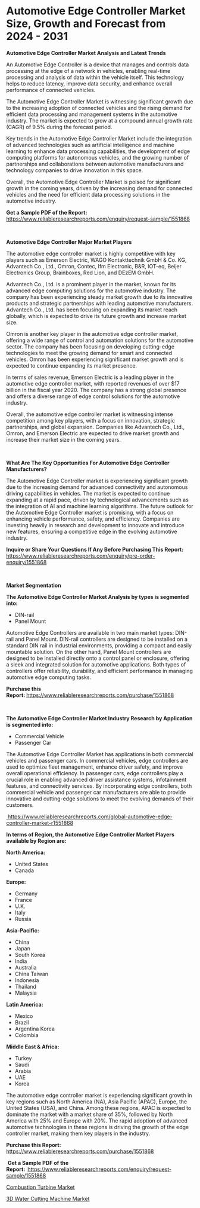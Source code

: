 <p><h1>Automotive Edge Controller Market Size, Growth and Forecast from 2024 - 2031</h1></p><p><strong>Automotive Edge Controller Market Analysis and Latest Trends</strong></p>
<p><p>An Automotive Edge Controller is a device that manages and controls data processing at the edge of a network in vehicles, enabling real-time processing and analysis of data within the vehicle itself. This technology helps to reduce latency, improve data security, and enhance overall performance of connected vehicles.</p><p>The Automotive Edge Controller Market is witnessing significant growth due to the increasing adoption of connected vehicles and the rising demand for efficient data processing and management systems in the automotive industry. The market is expected to grow at a compound annual growth rate (CAGR) of 9.5% during the forecast period.</p><p>Key trends in the Automotive Edge Controller Market include the integration of advanced technologies such as artificial intelligence and machine learning to enhance data processing capabilities, the development of edge computing platforms for autonomous vehicles, and the growing number of partnerships and collaborations between automotive manufacturers and technology companies to drive innovation in this space.</p><p>Overall, the Automotive Edge Controller Market is poised for significant growth in the coming years, driven by the increasing demand for connected vehicles and the need for efficient data processing solutions in the automotive industry.</p></p>
<p><strong>Get a Sample PDF of the Report:&nbsp;</strong> <a href="https://www.reliableresearchreports.com/enquiry/request-sample/1551868">https://www.reliableresearchreports.com/enquiry/request-sample/1551868</a></p>
<p>&nbsp;</p>
<p><strong>Automotive Edge Controller Major Market Players</strong></p>
<p><p>The automotive edge controller market is highly competitive with key players such as Emerson Electric, WAGO Kontakttechnik GmbH & Co. KG, Advantech Co., Ltd., Omron, Contec, Ifm Electronic, B&R, IOT-eq, Beijer Electronics Group, Brainboxes, Red Lion, and DEzEM GmbH.</p><p>Advantech Co., Ltd. is a prominent player in the market, known for its advanced edge computing solutions for the automotive industry. The company has been experiencing steady market growth due to its innovative products and strategic partnerships with leading automotive manufacturers. Advantech Co., Ltd. has been focusing on expanding its market reach globally, which is expected to drive its future growth and increase market size.</p><p>Omron is another key player in the automotive edge controller market, offering a wide range of control and automation solutions for the automotive sector. The company has been focusing on developing cutting-edge technologies to meet the growing demand for smart and connected vehicles. Omron has been experiencing significant market growth and is expected to continue expanding its market presence.</p><p>In terms of sales revenue, Emerson Electric is a leading player in the automotive edge controller market, with reported revenues of over $17 billion in the fiscal year 2020. The company has a strong global presence and offers a diverse range of edge control solutions for the automotive industry.</p><p>Overall, the automotive edge controller market is witnessing intense competition among key players, with a focus on innovation, strategic partnerships, and global expansion. Companies like Advantech Co., Ltd., Omron, and Emerson Electric are expected to drive market growth and increase their market size in the coming years.</p></p>
<p>&nbsp;</p>
<p><strong>What Are The Key Opportunities For Automotive Edge Controller Manufacturers?</strong></p>
<p><p>The Automotive Edge Controller market is experiencing significant growth due to the increasing demand for advanced connectivity and autonomous driving capabilities in vehicles. The market is expected to continue expanding at a rapid pace, driven by technological advancements such as the integration of AI and machine learning algorithms. The future outlook for the Automotive Edge Controller market is promising, with a focus on enhancing vehicle performance, safety, and efficiency. Companies are investing heavily in research and development to innovate and introduce new features, ensuring a competitive edge in the evolving automotive industry.</p></p>
<p><strong>Inquire or Share Your Questions If Any Before Purchasing This Report:</strong> <a href="https://www.reliableresearchreports.com/enquiry/pre-order-enquiry/1551868">https://www.reliableresearchreports.com/enquiry/pre-order-enquiry/1551868</a></p>
<p>&nbsp;</p>
<p><strong>Market Segmentation</strong></p>
<p><strong>The Automotive Edge Controller Market Analysis by types is segmented into:</strong></p>
<p><ul><li>DIN-rail</li><li>Panel Mount</li></ul></p>
<p><p>Automotive Edge Controllers are available in two main market types: DIN-rail and Panel Mount. DIN-rail controllers are designed to be installed on a standard DIN rail in industrial environments, providing a compact and easily mountable solution. On the other hand, Panel Mount controllers are designed to be installed directly onto a control panel or enclosure, offering a sleek and integrated solution for automotive applications. Both types of controllers offer reliability, durability, and efficient performance in managing automotive edge computing tasks.</p></p>
<p><strong>Purchase this Report:&nbsp;</strong><a href="https://www.reliableresearchreports.com/purchase/1551868">https://www.reliableresearchreports.com/purchase/1551868</a></p>
<p>&nbsp;</p>
<p><strong>The Automotive Edge Controller Market Industry Research by Application is segmented into:</strong></p>
<p><ul><li>Commercial Vehicle</li><li>Passenger Car</li></ul></p>
<p><p>The Automotive Edge Controller Market has applications in both commercial vehicles and passenger cars. In commercial vehicles, edge controllers are used to optimize fleet management, enhance driver safety, and improve overall operational efficiency. In passenger cars, edge controllers play a crucial role in enabling advanced driver assistance systems, infotainment features, and connectivity services. By incorporating edge controllers, both commercial vehicle and passenger car manufacturers are able to provide innovative and cutting-edge solutions to meet the evolving demands of their customers.</p></p>
<p><a href="https://www.reliableresearchreports.com/global-automotive-edge-controller-market-r1551868">&nbsp;https://www.reliableresearchreports.com/global-automotive-edge-controller-market-r1551868</a></p>
<p><strong>In terms of Region, the Automotive Edge Controller Market Players available by Region are:</strong></p>
<p>
    <p> <strong> North America: </strong>
        <ul>
            <li>United States</li>
            <li>Canada</li>
        </ul>
        </p> 
    <p> <strong> Europe: </strong>
        <ul>
            <li>Germany</li>
            <li>France</li>
            <li>U.K.</li>
            <li>Italy</li>
            <li>Russia</li>
        </ul>
        </p> 
    <p> <strong> Asia-Pacific: </strong>
        <ul>
            <li>China</li>
            <li>Japan</li>
            <li>South Korea</li>
            <li>India</li>
            <li>Australia</li>
            <li>China Taiwan</li>
            <li>Indonesia</li>
            <li>Thailand</li>
            <li>Malaysia</li>
        </ul>
        </p> 
    <p> <strong> Latin America: </strong>
        <ul>
            <li>Mexico</li>
            <li>Brazil</li>
            <li>Argentina Korea</li>
            <li>Colombia</li>
        </ul>
        </p> 
    <p> <strong> Middle East & Africa: </strong>
        <ul>
            <li>Turkey</li>
            <li>Saudi</li>
            <li>Arabia</li>
            <li>UAE</li>
            <li>Korea</li>
        </ul>
    </p>
    </p>
<p><p>The automotive edge controller market is experiencing significant growth in key regions such as North America (NA), Asia Pacific (APAC), Europe, the United States (USA), and China. Among these regions, APAC is expected to dominate the market with a market share of 35%, followed by North America with 25% and Europe with 20%. The rapid adoption of advanced automotive technologies in these regions is driving the growth of the edge controller market, making them key players in the industry.</p></p>
<p><strong>Purchase this Report: </strong><a href="https://www.reliableresearchreports.com/purchase/1551868">https://www.reliableresearchreports.com/purchase/1551868</a></p>
<p>&nbsp;<strong>Get a Sample PDF of the Report:&nbsp;&nbsp;</strong><a href="https://www.reliableresearchreports.com/enquiry/request-sample/1551868">https://www.reliableresearchreports.com/enquiry/request-sample/1551868</a></p>
<p><strong></strong></p>
<p><p><a href="https://github.com/provorikovar/Market-Research-Report-List-5/blob/main/combustion-turbine-market.md">Combustion Turbine Market</a></p><p><a href="https://view.publitas.com/reportprime-1/3d-water-cutting-machine-market-size-share-analysis-growth-trends-forecasts-2024-2031/">3D Water Cutting Machine Market</a></p></p>
